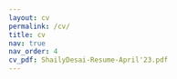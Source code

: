 ```yaml
---
layout: cv
permalink: /cv/
title: cv
nav: true
nav_order: 4
cv_pdf: ShailyDesai-Resume-April'23.pdf
---
```

